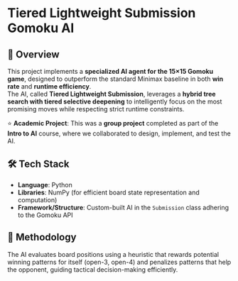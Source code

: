 # Tiered Lightweight Submission Gomoku AI

## 📌 Overview
This project implements a **specialized AI agent for the 15×15 Gomoku game**, designed to outperform the standard Minimax baseline in both **win rate** and **runtime efficiency**.  
The AI, called **Tiered Lightweight Submission**, leverages a **hybrid tree search with tiered selective deepening** to intelligently focus on the most promising moves while respecting strict runtime constraints.  

⭐ **Academic Project**: This was a **group project** completed as part of the **Intro to AI** course, where we collaborated to design, implement, and test the AI.  

## 🛠 Tech Stack
* **Language**: Python  
* **Libraries**: NumPy (for efficient board state representation and computation)  
* **Framework/Structure**: Custom-built AI in the `Submission` class adhering to the Gomoku API

## 🚀 Methodology
The AI evaluates board positions using a heuristic that rewards potential winning patterns for itself (open-3, open-4) and penalizes patterns that help the opponent, guiding tactical decision-making efficiently.
